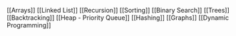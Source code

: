 [[Arrays]]
[[Linked List]]
[[Recursion]]
[[Sorting]]
[[Binary Search]]
[[Trees]]
[[Backtracking]]
[[Heap - Priority Queue]]
[[Hashing]]
[[Graphs]]
[[Dynamic Programming]]